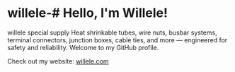 # willele-# Hello, I'm Willele! 
willele special supply  Heat shrinkable tubes, wire nuts, busbar systems, terminal connectors, junction boxes, cable ties, and more — engineered for safety and reliability.
Welcome to my GitHub profile. 

Check out my website: [willele.com](https://willele.com/)
